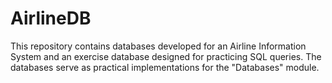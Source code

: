 # AirlineDB
This repository contains databases developed for an Airline Information System 
and an exercise database designed for practicing SQL queries. 
The databases serve as practical implementations for the "Databases" module.

